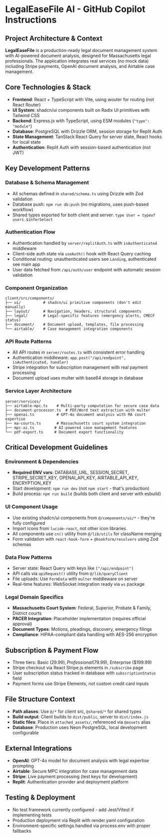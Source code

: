 # LegalEaseFile AI - GitHub Copilot Instructions

## Project Architecture & Context

**LegalEaseFile** is a production-ready legal document management system with AI-powered document analysis, designed for Massachusetts legal professionals. The application integrates real services (no mock data) including Stripe payments, OpenAI document analysis, and Airtable case management.

## Core Technologies & Stack

- **Frontend**: React + TypeScript with Vite, using wouter for routing (not React Router)
- **UI System**: shadcn/ui components built on Radix UI primitives with Tailwind CSS
- **Backend**: Express.js with TypeScript, using ESM modules (`"type": "module"`)
- **Database**: PostgreSQL with Drizzle ORM, session storage for Replit Auth
- **State Management**: TanStack React Query for server state, React hooks for local state
- **Authentication**: Replit Auth with session-based authentication (not JWT)

## Key Development Patterns

### Database & Schema Management
- All schemas defined in `shared/schema.ts` using Drizzle with Zod validation
- Database push: `npm run db:push` (no migrations, uses push-based workflow)
- Shared types exported for both client and server: `type User = typeof users.$inferSelect`

### Authentication Flow
- Authentication handled by `server/replitAuth.ts` with `isAuthenticated` middleware
- Client-side auth state via `useAuth()` hook with React Query caching
- Conditional routing: unauthenticated users see `Landing`, authenticated see main app
- User data fetched from `/api/auth/user` endpoint with automatic session validation

### Component Organization
```
client/src/components/
├── ui/          # shadcn/ui primitive components (don't edit manually)
├── layout/      # Navigation, headers, structural components  
├── legal/       # Legal-specific features (emergency alerts, CMECF status)
├── document/    # Document upload, templates, file processing
└── airtable/    # Case management integration components
```

### API Route Patterns
- All API routes in `server/routes.ts` with consistent error handling
- Authentication middleware: `app.post("/api/endpoint", isAuthenticated, handler)`
- Stripe integration for subscription management with real payment processing
- Document upload uses multer with base64 storage in database

### Service Layer Architecture
```
server/services/
├── airtable-mpc.ts    # Multi-party computation for secure case data
├── document-processor.ts  # PDF/Word text extraction with multer
├── openai.ts          # GPT-4o document analysis with MA court expertise
├── ma-courts.ts       # Massachusetts court system integration
├── mpc-ai.ts         # AI-powered case management features
└── pdf-export.ts     # Document export functionality
```

## Critical Development Guidelines

### Environment & Dependencies
- **Required ENV vars**: DATABASE_URL, SESSION_SECRET, STRIPE_SECRET_KEY, OPENAI_API_KEY, AIRTABLE_API_KEY, ENCRYPTION_KEY
- Start development: `npm run dev` (not `npm start` - that's production)
- Build process: `npm run build` (builds both client and server with esbuild)

### UI Component Usage
- Use existing shadcn/ui components from `@/components/ui/*` - they're fully configured
- Import icons from `lucide-react`, not other icon libraries
- All components use `cn()` utility from `@/lib/utils` for className merging
- Form validation with `react-hook-form` + `@hookform/resolvers` using Zod schemas

### Data Flow Patterns
- Server state: React Query with keys like `["/api/endpoint"]` 
- API calls via `apiRequest()` utility from `@/lib/queryClient`
- File uploads: Use `FormData` with `multer` middleware on server
- Real-time features: WebSocket integration ready via `ws` package

### Legal Domain Specifics
- **Massachusetts Court System**: Federal, Superior, Probate & Family, District courts
- **PACER Integration**: Placeholder implementation (requires official approval)
- **Document Types**: Motions, pleadings, discovery, emergency filings
- **Compliance**: HIPAA-compliant data handling with AES-256 encryption

## Subscription & Payment Flow
- Three tiers: Basic ($29.99), Professional ($79.99), Enterprise ($199.99)
- Stripe checkout via React Stripe.js elements in `/subscribe` page
- User subscription status tracked in database with `subscriptionStatus` field
- Payment forms use Stripe Elements, not custom credit card inputs

## File Structure Context
- **Path aliases**: Use `@/*` for client src, `@shared/*` for shared types
- **Build output**: Client builds to `dist/public`, server to `dist/index.js`
- **Static files**: Place in `attached_assets/`, referenced via `@assets` alias
- **Database**: Production uses Neon PostgreSQL, local development configurable

## External Integrations
- **OpenAI**: GPT-4o model for document analysis with legal expertise prompting
- **Airtable**: Secure MPC integration for case management data
- **Stripe**: Live payment processing (test keys for development)
- **Replit**: Authentication provider and deployment platform

## Testing & Deployment
- No test framework currently configured - add Jest/Vitest if implementing tests  
- Production deployment via Replit with render.yaml configuration
- Environment-specific settings handled via process.env with proper fallbacks